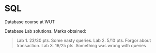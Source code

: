 # SQL
Database course at WUT

Database Lab solutions. Marks obtained:
>Lab 1. 23/30 pts. Some nasty queries.
>Lab 2. 5/10 pts. Forgor about transaction.
>Lab 3. 18/25 pts. Something was wrong with queries
